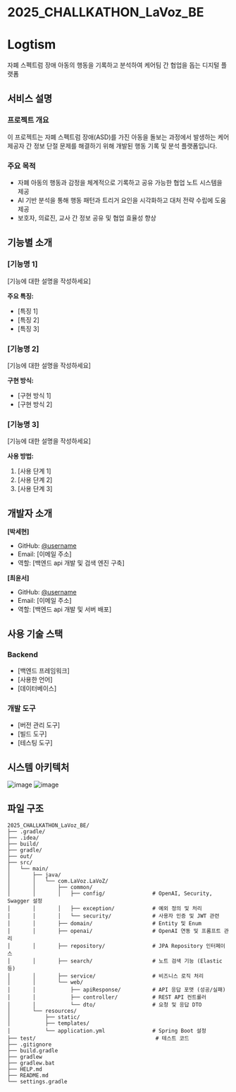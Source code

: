 # 2025_CHALLKATHON_LaVoz_BE
# Logtism
자폐 스펙트럼 장애 아동의 행동을 기록하고 분석하여 케어팀 간 협업을 돕는 디지털 플랫폼

## 서비스 설명

### 프로젝트 개요
이 프로젝트는 자폐 스펙트럼 장애(ASD)를 가진 아동을 돌보는 과정에서 발생하는 케어 제공자 간 정보 단절 문제를 해결하기 위해 개발된 행동 기록 및 분석 플랫폼입니다.

### 주요 목적
- 자폐 아동의 행동과 감정을 체계적으로 기록하고 공유 가능한 협업 노트 시스템을 제공
- AI 기반 분석을 통해 행동 패턴과 트리거 요인을 시각화하고 대처 전략 수립에 도움 제공
- 보호자, 의료진, 교사 간 정보 공유 및 협업 효율성 향상

## 기능별 소개

### [기능명 1]
[기능에 대한 설명을 작성하세요]

**주요 특징:**
- [특징 1]
- [특징 2]
- [특징 3]

### [기능명 2]
[기능에 대한 설명을 작성하세요]

**구현 방식:**
- [구현 방식 1]
- [구현 방식 2]

### [기능명 3]
[기능에 대한 설명을 작성하세요]

**사용 방법:**
1. [사용 단계 1]
2. [사용 단계 2]
3. [사용 단계 3]

## 개발자 소개

**[박세현]**
- GitHub: [@username](https://github.com/username)
- Email: [이메일 주소]
- 역할: [백엔드 api 개발 및 검색 엔진 구축]

**[최윤서]**
- GitHub: [@username](https://github.com/username)
- Email: [이메일 주소]
- 역할: [백엔드 api 개발 및 서버 배포]

## 사용 기술 스택

### Backend
- [백엔드 프레임워크]
- [사용한 언어]
- [데이터베이스]

### 개발 도구
- [버전 관리 도구]
- [빌드 도구]
- [테스팅 도구]

## 시스템 아키텍처
![image](https://github.com/user-attachments/assets/5a1e20bc-a7e2-4516-8dfe-25e650a6da92)
![image](https://github.com/user-attachments/assets/5a1e20bc-a7e2-4516-8dfe-25e650a6da92)


## 파일 구조

```
2025_CHALLKATHON_LaVoz_BE/
├── .gradle/
├── .idea/
├── build/
├── gradle/
├── out/
├── src/
│   └── main/
│       ├── java/
│       │   └── com.LaVoz.LaVoZ/
│       │       ├── common/
│       │       │   ├── config/               # OpenAI, Security, Swagger 설정
│       │       │   ├── exception/            # 예외 정의 및 처리
│       │       │   └── security/             # 사용자 인증 및 JWT 관련
│       │       ├── domain/                   # Entity 및 Enum
│       │       ├── openai/                   # OpenAI 연동 및 프롬프트 관리
│       │       ├── repository/               # JPA Repository 인터페이스
│       │       ├── search/                   # 노트 검색 기능 (Elastic 등)
│       │       ├── service/                  # 비즈니스 로직 처리
│       │       └── web/
│       │           ├── apiResponse/          # API 응답 포맷 (성공/실패)
│       │           ├── controller/           # REST API 컨트롤러
│       │           └── dto/                  # 요청 및 응답 DTO
│       └── resources/
│           ├── static/
│           ├── templates/
│           └── application.yml               # Spring Boot 설정
├── test/                                      # 테스트 코드
├── .gitignore
├── build.gradle
├── gradlew
├── gradlew.bat
├── HELP.md
├── README.md
└── settings.gradle
```


